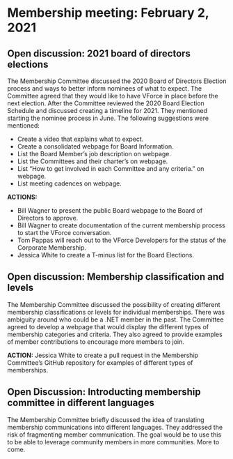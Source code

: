# Membership meeting: February 2, 2021

## Open discussion: 2021 board of directors elections

The Membership Committee discussed the 2020 Board of Directors Election process and ways to better inform nominees of what to expect. The Committee agreed that they would like to have VForce in place before the next election. After the Committee reviewed the 2020 Board Election Schedule and discussed creating a timeline for 2021. They mentioned starting the nominee process in June. The following suggestions were mentioned:

- Create a video that explains what to expect.
- Create a consolidated webpage for Board Information.
- List the Board Member’s job description on webpage.
- List the Committees and their charter’s on webpage.
- List “How to get involved in each Committee and any criteria.” on webpage.
- List meeting cadences on webpage.

**ACTIONS:**

- Bill Wagner to present the public Board webpage to the Board of Directors to approve. 
- Bill Wagner to create documentation of the current membership process to start the VForce conversation. 
- Tom Pappas will reach out to the VForce Developers for the status of the Corporate Membership.
- Jessica White to create a T-minus list for the Board Elections.

## Open discussion: Membership classification and levels

The Membership Committee discussed the possibility of creating different membership classifications or levels for individual memberships. There was ambiguity around who could be a .NET member in the past. The Committee agreed to develop a webpage that would display the different types of membership categories and criteria. They also agreed to provide examples of member contributions to encourage more members to join.

**ACTION:** Jessica White to create a pull request in the Membership Committee’s GitHub repository for examples of different types of memberships.

## Open Discussion: Introducting membership committee in different languages

The Membership Committee briefly discussed the idea of translating membership communications into different languages. They addressed the risk of fragmenting member communication. The goal would be to use this to be able to leverage community members in more communities. More to come. 
